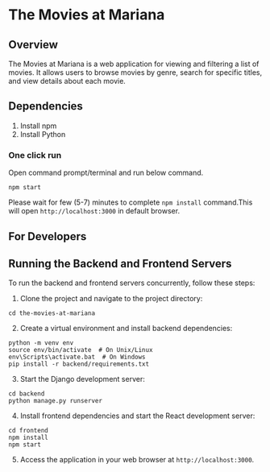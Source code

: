 # The Movies at Mariana
## Overview
The Movies at Mariana is a web application for viewing and filtering a list of movies. It allows users to browse movies by genre, search for specific titles, and view details about each movie.

## Dependencies
1. Install npm
2. Install Python

### One click run
Open command prompt/terminal and run below command.
```
npm start
```
Please wait for few (5-7) minutes to complete `npm install` command.This will open  `http://localhost:3000` in default browser.

## For Developers

## Running the Backend and Frontend Servers
To run the backend and frontend servers concurrently, follow these steps:

1. Clone the project and navigate to the project directory:
```
cd the-movies-at-mariana
```

2. Create a virtual environment and install backend dependencies:
``` 
python -m venv env
source env/bin/activate  # On Unix/Linux
env\Scripts\activate.bat  # On Windows
pip install -r backend/requirements.txt
```

3. Start the Django development server:
```
cd backend
python manage.py runserver
```

4. Install frontend dependencies and start the React development server:

```
cd frontend
npm install
npm start
```

5. Access the application in your web browser at `http://localhost:3000`.